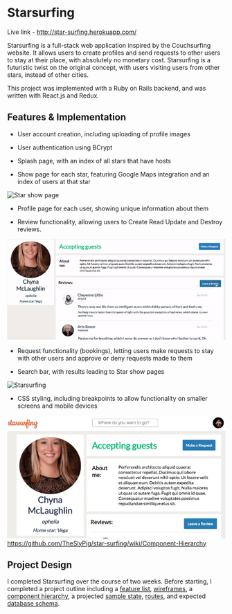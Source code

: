 # Starsurfing

Live link - http://star-surfing.herokuapp.com/

Starsurfing is a full-stack web application inspired by the Couchsurfing website. It allows users to create profiles and send requests to other users to stay at their place, with absolutely no monetary cost. Starsurfing is a futuristic twist on the original concept, with users visiting users from other stars, instead of other cities.

This project was implemented with a Ruby on Rails backend, and was written with React.js and Redux.

## Features & Implementation

* User account creation, including uploading of profile images

* User authentication using BCrypt

* Splash page, with an index of all stars that have hosts

* Show page for each star, featuring Google Maps integration and an index of users at that star

![Star show page](https://i.imgur.com/nTgmdwD.png)

* Profile page for each user, showing unique information about them

* Review functionality, allowing users to Create Read Update and Destroy reviews.

![User show page](/screenshots/user-show.gif)

* Request functionality (bookings), letting users make requests to stay with other users and approve or deny requests made to them

* Search bar, with results leading to Star show pages

![Starsurfing](https://i.imgur.com/xbweDkF.png)

* CSS styling, including breakpoints to allow functionality on smaller screens and mobile devices

![Breakpoints](/screenshots/breakpoints.gif)
https://github.com/TheSlyPig/star-surfing/wiki/Component-Hierarchy
## Project Design
I completed Starsurfing over the course of two weeks. Before starting, I completed a project outline including a [feature list](https://github.com/TheSlyPig/star-surfing/wiki/MVP-List), [wireframes](https://github.com/TheSlyPig/star-surfing/wiki/Wireframes), a [component hierarchy](https://github.com/TheSlyPig/star-surfing/wiki/Component-Hierarchy), a projected [sample state](https://github.com/TheSlyPig/star-surfing/wiki/Sample-State), [routes](https://github.com/TheSlyPig/star-surfing/wiki/Routes), and expected [database schema](https://github.com/TheSlyPig/star-surfing/wiki/Database-Schema).
